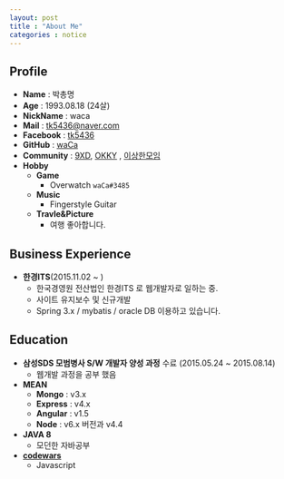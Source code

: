 ```yaml
---
layout: post
title : "About Me"
categories : notice
---
```


## Profile

*   **Name** : 박총명
*   **Age** : 1993.08.18 (24살)
*   **NickName** : waca
*   **Mail** : tk5436@naver.com
*   **Facebook** : [tk5436](https://facebook.com/tk5436)
*   **GitHub** : [waCa](https://github.com/wacav)
*   **Community** : [9XD](https://www.facebook.com/groups/1565641083693087/), [OKKY](http://okky.kr) , [이상한모임](https://blog.weirdx.io/about)
*   **Hobby**
    *   **Game**
        *   Overwatch `waCa#3485`
    *   **Music**
        *   Fingerstyle Guitar
    *   **Travle&Picture**
        *   여행 좋아합니다.

## Business Experience

*   **한경ITS**(2015.11.02 ~ )
    *   한국경영원 전산법인 한경ITS 로 웹개발자로 일하는 중.
    *   사이트 유지보수 및 신규개발
    *   Spring 3.x / mybatis / oracle DB 이용하고 있습니다.

## Education

*   **삼성SDS 모범병사 S/W 개발자 양성 과정** 수료 (2015.05.24 ~ 2015.08.14)
    *   웹개발 과정을 공부 했음
*   **MEAN**
    *   **Mongo** : v3.x
    *   **Express** : v4.x
    *   **Angular** : v1.5
    *   **Node** : v6.x 버전과 v4.4
*   **JAVA 8**
    *   모던한 자바공부
*   [**codewars**](http://www.codewars.com/)
    *   Javascript
